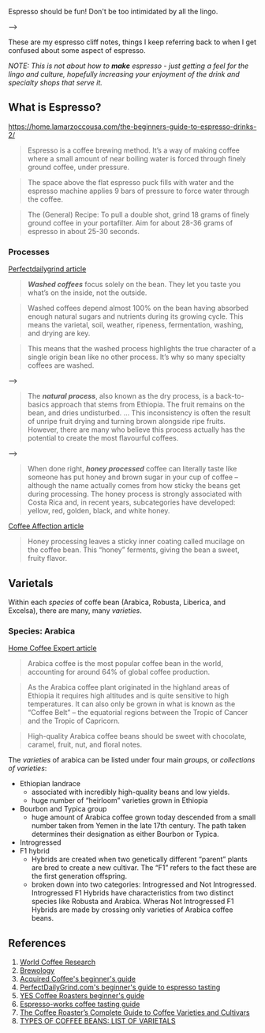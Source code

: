 <!--
layout: post
title: Beginner's Guide to Espresso
permalink: /beginners-guide-espresso
cat: coffee
-->

Espresso should be fun! Don't be too intimidated by all the lingo.

-->

These are my espresso cliff notes, things I keep referring back to when I get confused about some aspect of espresso.

<em>
NOTE: This is not about how to <strong>make</strong> espresso - just getting a feel for the lingo and culture, hopefully increasing your enjoyment of the drink and specialty shops that serve it.
</em>

## What is Espresso?

https://home.lamarzoccousa.com/the-beginners-guide-to-espresso-drinks-2/

> Espresso is a coffee brewing method. It’s a way of making coffee where a small amount of near boiling water is forced through finely ground coffee, under pressure.

> The space above the flat espresso puck fills with water and the espresso machine applies 9 bars of pressure to force water through the coffee.

> The (General) Recipe: To pull a double shot, grind 18 grams of finely ground coffee in your portafilter. Aim for about 28-36 grams of espresso in about 25-30 seconds. 


### Processes

[Perfectdailygrind article](https://perfectdailygrind.com/2016/07/washed-natural-honey-coffee-processing-101/)

> ***Washed coffees*** focus solely on the bean. They let you taste you what’s on the inside, not the outside.

> Washed coffees depend almost 100% on the bean having absorbed enough natural sugars and nutrients during its growing cycle. This means the varietal, soil, weather, ripeness, fermentation, washing, and drying are key.

> This means that the washed process highlights the true character of a single origin bean like no other process. It’s why so many specialty coffees are washed.

-->

> The ***natural process***, also known as the dry process, is a back-to-basics approach that stems from Ethiopia. The fruit remains on the bean, and dries undisturbed.
> ... This inconsistency is often the result of unripe fruit drying and turning brown alongside ripe fruits.
> However, there are many who believe this process actually has the potential to create the most flavourful coffees.

-->

> When done right, ***honey processed*** coffee can literally taste like someone has put honey and brown sugar in your cup of coffee – although the name actually comes from how sticky the beans get during processing.
> The honey process is strongly associated with Costa Rica and, in recent years, subcategories have developed: yellow, red, golden, black, and white honey.

[Coffee Affection article](https://coffeeaffection.com/what-is-honey-processed-coffee/)

> Honey processing leaves a sticky inner coating called mucilage on the coffee bean. This “honey” ferments, giving the bean a sweet, fruity flavor.


## Varietals

Within each *species* of coffe bean (Arabica, Robusta, Liberica, and Excelsa), there are many, many *varieties*.

### Species: Arabica

[Home Coffee Expert article](https://homecoffeeexpert.com/types-of-coffee-beans/)

> Arabica coffee is the most popular coffee bean in the world, accounting for around 64% of global coffee production.

> As the Arabica coffee plant originated in the highland areas of Ethiopia it requires high altitudes and is quite sensitive to high temperatures. It can also only be grown in what is known as the “Coffee Belt” – the equatorial regions between the Tropic of Cancer and the Tropic of Capricorn.

> High-quality Arabica coffee beans should be sweet with chocolate, caramel, fruit, nut, and floral notes.

The *varieties* of arabica can be listed under four main *groups*, or *collections of varieties*:

* Ethiopian landrace
    * associated with incredibly high-quality beans and low yields.
    * huge number of “heirloom” varieties grown in Ethiopia
* Bourbon and Typica group
    * huge amount of Arabica coffee grown today descended from a small number taken from Yemen in the late 17th century. The path taken determines their designation as either Bourbon or Typica.
* Introgressed
* F1 hybrid
    * Hybrids are created when two genetically different “parent” plants are bred to create a new cultivar. The “F1” refers to the fact these are the first generation offspring.
    * broken down into two categories: Introgressed and Not Introgressed. Introgressed F1 Hybrids have characteristics from two distinct species like Robusta and Arabica. Wheras Not Introgressed F1 Hybrids are made by crossing only varieties of Arabica coffee beans.

## References

1. [World Coffee Research](https://varieties.worldcoffeeresearch.org/arabica/varieties)
1. [Brewology](https://brewlogy.com/beans/tabi/)
1. [Acquired Coffee's beginner's guide](https://acquiredcoffee.com/espresso-101-beginners-guide-espresso/)
1. [PerfectDailyGrind.com's beginner's guide to espresso tasting](https://perfectdailygrind.com/2021/04/aroma-body-flavour-finish-a-beginners-guide-to-tasting-espresso/)
1. [YES Coffee Roasters beginner's guide](https://yescoffeeroasters.com/all-about-espresso/)
1. [Espresso-works coffee tasting guide](https://espresso-works.com/blogs/coffee-life/coffee-tasting)
1. [The Coffee Roaster’s Complete Guide to Coffee Varieties and Cultivars](https://dailycoffeenews.com/2019/02/07/the-coffee-roasters-complete-guide-to-coffee-varieties-and-cultivars/)
1. [TYPES OF COFFEE BEANS: LIST OF VARIETALS](https://homecoffeeexpert.com/types-of-coffee-beans/)
